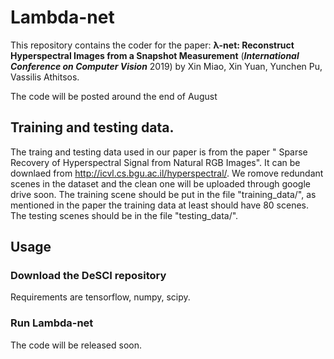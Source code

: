 # Lambda-net



This repository contains the coder for the paper: **λ-net: Reconstruct Hyperspectral Images from a Snapshot Measurement** (***International Conference on Computer Vision*** 2019) by Xin Miao, Xin Yuan, Yunchen Pu, Vassilis Athitsos.


The code will be posted around the end of August




## Training and testing data.

The traing and testing data used in our paper is from the paper " Sparse Recovery of Hyperspectral Signal from Natural RGB Images". It can be downlaed from http://icvl.cs.bgu.ac.il/hyperspectral/.  We romove redundant scenes in the dataset and the clean one will be uploaded through google drive soon. The training scene should be put in the file "training_data/", as mentioned in the paper the training data at least should have 80 scenes. The testing scenes should be in the file "testing_data/".


## Usage
### Download the DeSCI repository

Requirements are tensorflow, numpy, scipy.

### Run Lambda-net



The code will be released soon.
